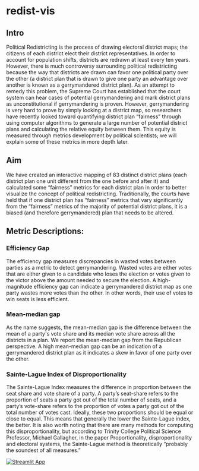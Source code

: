# redist-vis

## Intro
Political Redistricting is the process of drawing electoral district maps; the citizens of each district elect their district representatives. In order to account for population shifts, districts are redrawn at least every ten years. However, there is much controversy surrounding political redistricting because the way that districts are drawn can favor one political party over the other (a district plan that is drawn to give one party an advantage over another is known as a gerrymandered district plan). As an attempt to remedy this problem, the Supreme Court has established that the court system can hear cases of potential gerrymandering and mark district plans as unconstitutional if gerrymandering is proven. However, gerrymandering is very hard to prove by simply looking at a district map, so researchers have recently looked toward quantifying district plan “fairness” through using computer algorithms to generate a large number of potential district plans and calculating the relative equity between them. This equity is measured through metrics development by political scientists; we will explain some of these metrics in more depth later. 

## Aim
We have created an interactive mapping of 83 distinct district plans (each district plan one unit different from the one before and after it) and calculated some “fairness” metrics for each district plan in order to better visualize the concept of political redistricting. Traditionally, the courts have held that if one district plan has “fairness” metrics that vary significantly from the “fairness” metrics of the majority of potential district plans, it is a biased (and therefore gerrymandered) plan that needs to be altered.


## Metric Descriptions:
### Efficiency Gap
The efficiency gap measures discrepancies in wasted votes between parties as a metric to detect gerrymandering. Wasted votes are either votes that are either given to a candidate who loses the election or votes given to the victor above the amount needed to secure the election. A high-magnitude efficiency gap can indicate a gerrymandered district map as one party wastes more votes than the other. In other words, their use of votes to win seats is less efficient.  

### Mean-median gap
As the name suggests, the mean-median gap is the difference between the mean of a party's vote share and its median vote share across all the districts in a plan. We report the mean-median gap from the Republican perspective. A high mean-median gap can be an indication of a gerrymandered district plan as it indicates a skew in favor of one party over the other.

### Sainte-Lague Index of Disproportionality
The Sainte-Lague Index measures the difference in proportion between the seat share and vote share of a party. A party’s seat-share refers to the proportion of seats a party got out of the total number of seats, and a party’s vote-share refers to the proportion of votes a party got out of the total number of votes cast. Ideally, these two proportions should be equal or close to equal. This means that generally the lower the Sainte-Lague index, the better. It is also worth noting that there are many methods for computing this disproportionality, but according to Trinity College Political Science Professor, Michael Gallagher, in the paper Proportionality, disproportionality and electoral systems, the Sainte-Lague method is theoretically “probably the soundest of all measures.”


[![Streamlit App](https://static.streamlit.io/badges/streamlit_badge_black_white.svg)](https://share.streamlit.io/skyien-z/redist-vis/slider_with_aggregate_districts.py)
